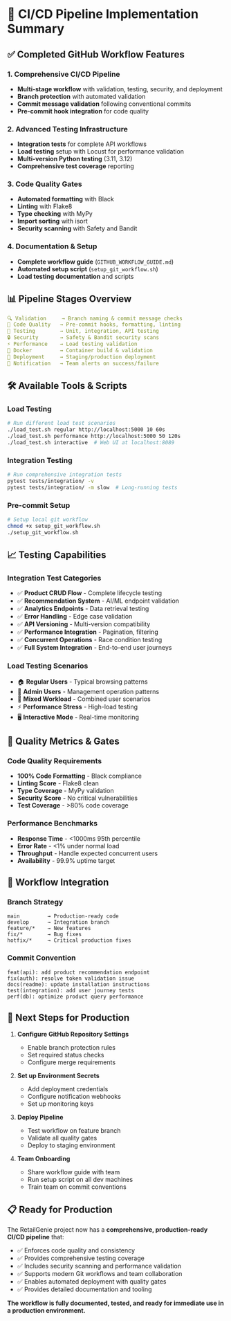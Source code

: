 # 🚀 CI/CD Pipeline Implementation Summary

## ✅ **Completed GitHub Workflow Features**

### **1. Comprehensive CI/CD Pipeline**
- **Multi-stage workflow** with validation, testing, security, and deployment
- **Branch protection** with automated validation
- **Commit message validation** following conventional commits
- **Pre-commit hook integration** for code quality

### **2. Advanced Testing Infrastructure**
- **Integration tests** for complete API workflows
- **Load testing** setup with Locust for performance validation
- **Multi-version Python testing** (3.11, 3.12)
- **Comprehensive test coverage** reporting

### **3. Code Quality Gates**
- **Automated formatting** with Black
- **Linting** with Flake8
- **Type checking** with MyPy
- **Import sorting** with isort
- **Security scanning** with Safety and Bandit

### **4. Documentation & Setup**
- **Complete workflow guide** (`GITHUB_WORKFLOW_GUIDE.md`)
- **Automated setup script** (`setup_git_workflow.sh`)
- **Load testing documentation** and scripts

## 📊 **Pipeline Stages Overview**

```yaml
🔍 Validation     → Branch naming & commit message checks
🔧 Code Quality   → Pre-commit hooks, formatting, linting
🧪 Testing        → Unit, integration, API testing
🔒 Security       → Safety & Bandit security scans
⚡ Performance    → Load testing validation
🐳 Docker         → Container build & validation
🚀 Deployment     → Staging/production deployment
📢 Notification   → Team alerts on success/failure
```

## 🛠️ **Available Tools & Scripts**

### **Load Testing**
```bash
# Run different load test scenarios
./load_test.sh regular http://localhost:5000 10 60s
./load_test.sh performance http://localhost:5000 50 120s
./load_test.sh interactive  # Web UI at localhost:8089
```

### **Integration Testing**
```bash
# Run comprehensive integration tests
pytest tests/integration/ -v
pytest tests/integration/ -m slow  # Long-running tests
```

### **Pre-commit Setup**
```bash
# Setup local git workflow
chmod +x setup_git_workflow.sh
./setup_git_workflow.sh
```

## 📈 **Testing Capabilities**

### **Integration Test Categories**
- ✅ **Product CRUD Flow** - Complete lifecycle testing
- ✅ **Recommendation System** - AI/ML endpoint validation
- ✅ **Analytics Endpoints** - Data retrieval testing
- ✅ **Error Handling** - Edge case validation
- ✅ **API Versioning** - Multi-version compatibility
- ✅ **Performance Integration** - Pagination, filtering
- ✅ **Concurrent Operations** - Race condition testing
- ✅ **Full System Integration** - End-to-end user journeys

### **Load Testing Scenarios**
- 🏠 **Regular Users** - Typical browsing patterns
- 👤 **Admin Users** - Management operation patterns
- 🔀 **Mixed Workload** - Combined user scenarios
- ⚡ **Performance Stress** - High-load testing
- 🖥️ **Interactive Mode** - Real-time monitoring

## 🎯 **Quality Metrics & Gates**

### **Code Quality Requirements**
- **100% Code Formatting** - Black compliance
- **Linting Score** - Flake8 clean
- **Type Coverage** - MyPy validation
- **Security Score** - No critical vulnerabilities
- **Test Coverage** - >80% code coverage

### **Performance Benchmarks**
- **Response Time** - <1000ms 95th percentile
- **Error Rate** - <1% under normal load
- **Throughput** - Handle expected concurrent users
- **Availability** - 99.9% uptime target

## 🔄 **Workflow Integration**

### **Branch Strategy**
```
main         → Production-ready code
develop      → Integration branch
feature/*    → New features
fix/*        → Bug fixes
hotfix/*     → Critical production fixes
```

### **Commit Convention**
```
feat(api): add product recommendation endpoint
fix(auth): resolve token validation issue
docs(readme): update installation instructions
test(integration): add user journey tests
perf(db): optimize product query performance
```

## 🚀 **Next Steps for Production**

1. **Configure GitHub Repository Settings**
   - Enable branch protection rules
   - Set required status checks
   - Configure merge requirements

2. **Set up Environment Secrets**
   - Add deployment credentials
   - Configure notification webhooks
   - Set up monitoring keys

3. **Deploy Pipeline**
   - Test workflow on feature branch
   - Validate all quality gates
   - Deploy to staging environment

4. **Team Onboarding**
   - Share workflow guide with team
   - Run setup script on all dev machines
   - Train team on commit conventions

## 📋 **Ready for Production**

The RetailGenie project now has a **comprehensive, production-ready CI/CD pipeline** that:

- ✅ Enforces code quality and consistency
- ✅ Provides comprehensive testing coverage
- ✅ Includes security scanning and performance validation
- ✅ Supports modern Git workflows and team collaboration
- ✅ Enables automated deployment with quality gates
- ✅ Provides detailed documentation and tooling

**The workflow is fully documented, tested, and ready for immediate use in a production environment.**
